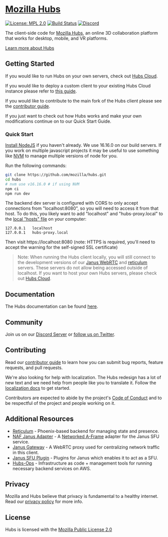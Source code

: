 # [Mozilla Hubs](https://hubs.mozilla.com/)

[![License: MPL 2.0](https://img.shields.io/badge/License-MPL%202.0-brightgreen.svg)](https://opensource.org/licenses/MPL-2.0) [![Build Status](https://travis-ci.org/mozilla/hubs.svg?branch=master)](https://travis-ci.org/mozilla/hubs) [![Discord](https://img.shields.io/discord/498741086295031808)](https://discord.gg/CzAbuGu)

The client-side code for [Mozilla Hubs](https://hubs.mozilla.com/), an online 3D collaboration platform that works for desktop, mobile, and VR platforms.

[Learn more about Hubs](https://hubs.mozilla.com/docs/welcome.html)

## Getting Started

If you would like to run Hubs on your own servers, check out [Hubs Cloud](https://hubs.mozilla.com/docs/hubs-cloud-intro.html).

If you would like to deploy a custom client to your existing Hubs Cloud instance please refer to [this guide](https://hubs.mozilla.com/docs/hubs-cloud-custom-clients.html).

If you would like to contribute to the main fork of the Hubs client please see the [contributor guide](./CONTRIBUTING.md).

If you just want to check out how Hubs works and make your own modifications continue on to our Quick Start Guide.

### Quick Start

[Install NodeJS](https://nodejs.org) if you haven't already. We use 16.16.0 on our build servers. If you work on multiple javascript projects it may be useful to use something like [NVM](https://github.com/nvm-sh/nvm) to manage multiple versions of node for you.

Run the following commands:

```bash
git clone https://github.com/mozilla/hubs.git
cd hubs
# nvm use v16.16.0 # if using NVM
npm ci
npm run dev
```

The backend dev server is configured with CORS to only accept connections from "localhost:8080", so you will need to access it from that host. To do this, you likely want to add "localhost" and "hubs-proxy.local" to the [local "hosts" file](https://phoenixnap.com/kb/how-to-edit-hosts-file-in-windows-mac-or-linux) on your computer:

```
127.0.0.1	localhost
127.0.0.1	hubs-proxy.local
```

Then visit https://localhost:8080 (note: HTTPS is required, you'll need to accept the warning for the self-signed SSL certificate)

> Note: When running the Hubs client locally, you will still connect to the development versions of our [Janus WebRTC](https://github.com/mozilla/janus-plugin-sfu) and [reticulum](https://github.com/mozilla/reticulum) servers. These servers do not allow being accessed outside of localhost. If you want to host your own Hubs servers, please check out [Hubs Cloud](https://hubs.mozilla.com/docs/hubs-cloud-intro.html).

## Documentation

The Hubs documentation can be found [here](https://hubs.mozilla.com/docs).

## Community

Join us on our [Discord Server](https://discord.gg/CzAbuGu) or [follow us on Twitter](https://twitter.com/MozillaHubs).

## Contributing

Read our [contributor guide](./CONTRIBUTING.md) to learn how you can submit bug reports, feature requests, and pull requests.

We're also looking for help with localization. The Hubs redesign has a lot of new text and we need help from people like you to translate it. Follow the [localization docs](./src/assets/locales/README.md) to get started.

Contributors are expected to abide by the project's [Code of Conduct](./CODE_OF_CONDUCT.md) and to be respectful of the project and people working on it.

## Additional Resources

* [Reticulum](https://github.com/mozilla/reticulum) - Phoenix-based backend for managing state and presence.
* [NAF Janus Adapter](https://github.com/mozilla/naf-janus-adapter) - A [Networked A-Frame](https://github.com/networked-aframe) adapter for the Janus SFU service.
* [Janus Gateway](https://github.com/meetecho/janus-gateway) - A WebRTC proxy used for centralizing network traffic in this client.
* [Janus SFU Plugin](https://github.com/mozilla/janus-plugin-sfu) - Plugins for Janus which enables it to act as a SFU.
* [Hubs-Ops](https://github.com/mozilla/hubs-ops) - Infrastructure as code + management tools for running necessary backend services on AWS.

## Privacy

Mozilla and Hubs believe that privacy is fundamental to a healthy internet. Read our [privacy policy](https://www.mozilla.org/en-US/privacy/hubs/) for more info.

## License

Hubs is licensed with the [Mozilla Public License 2.0](./LICENSE)
